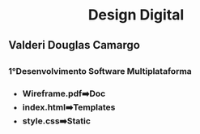 <div>
    <h1 align="center"> Design Digital</h1>
    <h2>Valderi Douglas Camargo<h2>
    <h3> 1°Desenvolvimento Software Multiplataforma <h3>
     <ul>
       <Li>Wireframe.pdf➡️Doc  </Li>
       <Li> index.html➡️Templates </Li>
       <Li> style.css➡️Static</Li>
     </ul>
</div>
